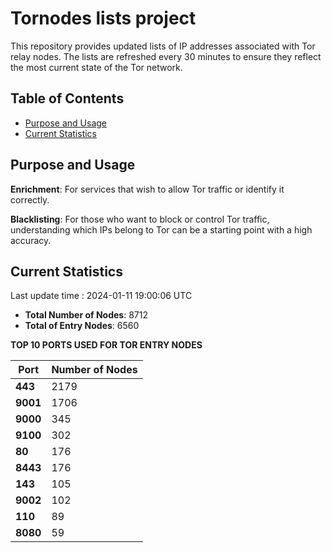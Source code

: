 # Tornodes lists project

This repository provides updated lists of IP addresses associated with Tor relay nodes. The lists are refreshed every 30 minutes to ensure they reflect the most current state of the Tor network.

## Table of Contents

- [Purpose and Usage](#purpose-and-usage)
- [Current Statistics](#current-statistics)


## Purpose and Usage

**Enrichment**: For services that wish to allow Tor traffic or identify it correctly.

**Blacklisting**: For those who want to block or control Tor traffic, understanding which IPs belong to Tor can be a starting point with a high accuracy.

## Current Statistics

Last update time : 2024-01-11 19:00:06 UTC

- **Total Number of Nodes**: 8712
- **Total of Entry Nodes**: 6560

**TOP 10 PORTS USED FOR TOR ENTRY NODES**

| **Port** | **Number of Nodes** |
|------|-----------------|
| **443**   | 2179  |
| **9001**   | 1706  |
| **9000**   | 345  |
| **9100**   | 302  |
| **80**   | 176  |
| **8443**   | 176  |
| **143**   | 105  |
| **9002**   | 102  |
| **110**   | 89  |
| **8080**   | 59  |

